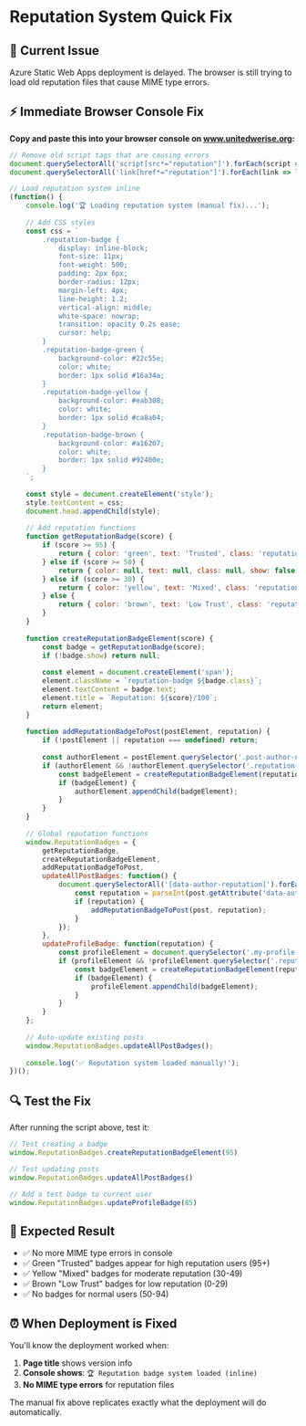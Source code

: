 # Reputation System Quick Fix

## 🚨 Current Issue
Azure Static Web Apps deployment is delayed. The browser is still trying to load old reputation files that cause MIME type errors.

## ⚡ Immediate Browser Console Fix

**Copy and paste this into your browser console on www.unitedwerise.org:**

```javascript
// Remove old script tags that are causing errors
document.querySelectorAll('script[src*="reputation"]').forEach(script => script.remove());
document.querySelectorAll('link[href*="reputation"]').forEach(link => link.remove());

// Load reputation system inline
(function() {
    console.log('🏆 Loading reputation system (manual fix)...');
    
    // Add CSS styles
    const css = `
        .reputation-badge {
            display: inline-block;
            font-size: 11px;
            font-weight: 500;
            padding: 2px 6px;
            border-radius: 12px;
            margin-left: 4px;
            line-height: 1.2;
            vertical-align: middle;
            white-space: nowrap;
            transition: opacity 0.2s ease;
            cursor: help;
        }
        .reputation-badge-green {
            background-color: #22c55e;
            color: white;
            border: 1px solid #16a34a;
        }
        .reputation-badge-yellow {
            background-color: #eab308;
            color: white;
            border: 1px solid #ca8a04;
        }
        .reputation-badge-brown {
            background-color: #a16207;
            color: white;
            border: 1px solid #92400e;
        }
    `;
    
    const style = document.createElement('style');
    style.textContent = css;
    document.head.appendChild(style);
    
    // Add reputation functions
    function getReputationBadge(score) {
        if (score >= 95) {
            return { color: 'green', text: 'Trusted', class: 'reputation-badge-green', show: true };
        } else if (score >= 50) {
            return { color: null, text: null, class: null, show: false };
        } else if (score >= 30) {
            return { color: 'yellow', text: 'Mixed', class: 'reputation-badge-yellow', show: true };
        } else {
            return { color: 'brown', text: 'Low Trust', class: 'reputation-badge-brown', show: true };
        }
    }
    
    function createReputationBadgeElement(score) {
        const badge = getReputationBadge(score);
        if (!badge.show) return null;
        
        const element = document.createElement('span');
        element.className = `reputation-badge ${badge.class}`;
        element.textContent = badge.text;
        element.title = `Reputation: ${score}/100`;
        return element;
    }
    
    function addReputationBadgeToPost(postElement, reputation) {
        if (!postElement || reputation === undefined) return;
        
        const authorElement = postElement.querySelector('.post-author-name, .post-author, .comment-author');
        if (authorElement && !authorElement.querySelector('.reputation-badge')) {
            const badgeElement = createReputationBadgeElement(reputation);
            if (badgeElement) {
                authorElement.appendChild(badgeElement);
            }
        }
    }
    
    // Global reputation functions
    window.ReputationBadges = {
        getReputationBadge,
        createReputationBadgeElement,
        addReputationBadgeToPost,
        updateAllPostBadges: function() {
            document.querySelectorAll('[data-author-reputation]').forEach(post => {
                const reputation = parseInt(post.getAttribute('data-author-reputation'));
                if (reputation) {
                    addReputationBadgeToPost(post, reputation);
                }
            });
        },
        updateProfileBadge: function(reputation) {
            const profileElement = document.querySelector('.my-profile .profile-header, .user-profile .profile-header');
            if (profileElement && !profileElement.querySelector('.reputation-badge')) {
                const badgeElement = createReputationBadgeElement(reputation);
                if (badgeElement) {
                    profileElement.appendChild(badgeElement);
                }
            }
        }
    };
    
    // Auto-update existing posts
    window.ReputationBadges.updateAllPostBadges();
    
    console.log('✅ Reputation system loaded manually!');
})();
```

## 🔍 Test the Fix

After running the script above, test it:

```javascript
// Test creating a badge
window.ReputationBadges.createReputationBadgeElement(95)

// Test updating posts  
window.ReputationBadges.updateAllPostBadges()

// Add a test badge to current user
window.ReputationBadges.updateProfileBadge(85)
```

## 🎯 Expected Result

- ✅ No more MIME type errors in console
- ✅ Green "Trusted" badges appear for high reputation users (95+)
- ✅ Yellow "Mixed" badges for moderate reputation (30-49)  
- ✅ Brown "Low Trust" badges for low reputation (0-29)
- ✅ No badges for normal users (50-94)

## ⏰ When Deployment is Fixed

You'll know the deployment worked when:
1. **Page title** shows version info
2. **Console shows**: `🏆 Reputation badge system loaded (inline)`
3. **No MIME type errors** for reputation files

The manual fix above replicates exactly what the deployment will do automatically.